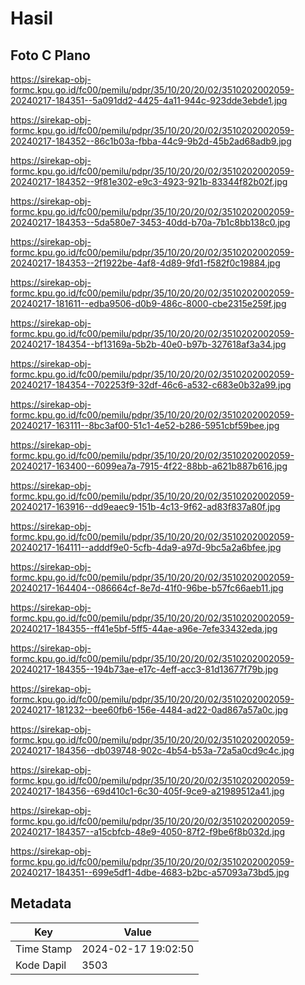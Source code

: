 # Hasil

## Foto C Plano

https://sirekap-obj-formc.kpu.go.id/fc00/pemilu/pdpr/35/10/20/20/02/3510202002059-20240217-184351--5a091dd2-4425-4a11-944c-923dde3ebde1.jpg

https://sirekap-obj-formc.kpu.go.id/fc00/pemilu/pdpr/35/10/20/20/02/3510202002059-20240217-184352--86c1b03a-fbba-44c9-9b2d-45b2ad68adb9.jpg

https://sirekap-obj-formc.kpu.go.id/fc00/pemilu/pdpr/35/10/20/20/02/3510202002059-20240217-184352--9f81e302-e9c3-4923-921b-83344f82b02f.jpg

https://sirekap-obj-formc.kpu.go.id/fc00/pemilu/pdpr/35/10/20/20/02/3510202002059-20240217-184353--5da580e7-3453-40dd-b70a-7b1c8bb138c0.jpg

https://sirekap-obj-formc.kpu.go.id/fc00/pemilu/pdpr/35/10/20/20/02/3510202002059-20240217-184353--2f1922be-4af8-4d89-9fd1-f582f0c19884.jpg

https://sirekap-obj-formc.kpu.go.id/fc00/pemilu/pdpr/35/10/20/20/02/3510202002059-20240217-181611--edba9506-d0b9-486c-8000-cbe2315e259f.jpg

https://sirekap-obj-formc.kpu.go.id/fc00/pemilu/pdpr/35/10/20/20/02/3510202002059-20240217-184354--bf13169a-5b2b-40e0-b97b-327618af3a34.jpg

https://sirekap-obj-formc.kpu.go.id/fc00/pemilu/pdpr/35/10/20/20/02/3510202002059-20240217-184354--702253f9-32df-46c6-a532-c683e0b32a99.jpg

https://sirekap-obj-formc.kpu.go.id/fc00/pemilu/pdpr/35/10/20/20/02/3510202002059-20240217-163111--8bc3af00-51c1-4e52-b286-5951cbf59bee.jpg

https://sirekap-obj-formc.kpu.go.id/fc00/pemilu/pdpr/35/10/20/20/02/3510202002059-20240217-163400--6099ea7a-7915-4f22-88bb-a621b887b616.jpg

https://sirekap-obj-formc.kpu.go.id/fc00/pemilu/pdpr/35/10/20/20/02/3510202002059-20240217-163916--dd9eaec9-151b-4c13-9f62-ad83f837a80f.jpg

https://sirekap-obj-formc.kpu.go.id/fc00/pemilu/pdpr/35/10/20/20/02/3510202002059-20240217-164111--adddf9e0-5cfb-4da9-a97d-9bc5a2a6bfee.jpg

https://sirekap-obj-formc.kpu.go.id/fc00/pemilu/pdpr/35/10/20/20/02/3510202002059-20240217-164404--086664cf-8e7d-41f0-96be-b57fc66aeb11.jpg

https://sirekap-obj-formc.kpu.go.id/fc00/pemilu/pdpr/35/10/20/20/02/3510202002059-20240217-184355--ff41e5bf-5ff5-44ae-a96e-7efe33432eda.jpg

https://sirekap-obj-formc.kpu.go.id/fc00/pemilu/pdpr/35/10/20/20/02/3510202002059-20240217-184355--194b73ae-e17c-4eff-acc3-81d13677f79b.jpg

https://sirekap-obj-formc.kpu.go.id/fc00/pemilu/pdpr/35/10/20/20/02/3510202002059-20240217-181232--bee60fb6-156e-4484-ad22-0ad867a57a0c.jpg

https://sirekap-obj-formc.kpu.go.id/fc00/pemilu/pdpr/35/10/20/20/02/3510202002059-20240217-184356--db039748-902c-4b54-b53a-72a5a0cd9c4c.jpg

https://sirekap-obj-formc.kpu.go.id/fc00/pemilu/pdpr/35/10/20/20/02/3510202002059-20240217-184356--69d410c1-6c30-405f-9ce9-a21989512a41.jpg

https://sirekap-obj-formc.kpu.go.id/fc00/pemilu/pdpr/35/10/20/20/02/3510202002059-20240217-184357--a15cbfcb-48e9-4050-87f2-f9be6f8b032d.jpg

https://sirekap-obj-formc.kpu.go.id/fc00/pemilu/pdpr/35/10/20/20/02/3510202002059-20240217-184351--699e5df1-4dbe-4683-b2bc-a57093a73bd5.jpg


## Metadata

| Key        | Value               |
| ---------- | ------------------- |
| Time Stamp | 2024-02-17 19:02:50 |
| Kode Dapil | 3503                |



